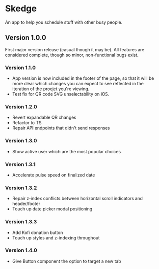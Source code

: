 # Skedge
An app to help you schedule stuff with other busy people.

## Version 1.0.0

First major version release (casual though it may be).  All features are considered complete, though so minor, non-functional bugs exist.

### Version 1.1.0

- App version is now included in the footer of the page, so that it will be more clear which changes you can expect to see reflected in the iteration of the proejct you're viewing.
- Test fix for QR code SVG unselectability on iOS.

### Version 1.2.0

- Revert expandable QR changes
- Refactor to TS
- Repair API endpoints that didn't send responses

### Version 1.3.0

- Show active user which are the most popular choices

### Version 1.3.1

- Accelerate pulse speed on finalized date

### Version 1.3.2

- Repair z-index conflicts between horizontal scroll indicators and header/footer
- Touch up date picker modal positioning

### Version 1.3.3

- Add Kofi donation button
- Touch up styles and z-indexing throughout

### Version 1.4.0

- Give Button component the option to target a new tab
